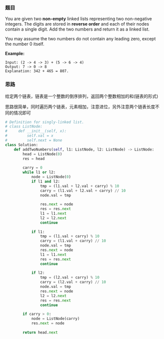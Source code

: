 ### 题目


You are given two **non-empty** linked lists representing two non-negative integers. The digits are stored in **reverse order** and each of their nodes contain a single digit. Add the two numbers and return it as a linked list.

You may assume the two numbers do not contain any leading zero, except the number 0 itself.

**Example:**

```
Input: (2 -> 4 -> 3) + (5 -> 6 -> 4)
Output: 7 -> 0 -> 8
Explanation: 342 + 465 = 807.
```

### 思路

给定两个链表，链表是一个整数的倒序排列，返回两个整数相加的和(链表的形式)

思路很简单，同时遍历两个链表，元素相加，注意进位，另外注意两个链表长度不同的情况即可

```python
# Definition for singly-linked list.
# class ListNode:
#     def __init__(self, x):
#         self.val = x
#         self.next = None
class Solution:
    def addTwoNumbers(self, l1: ListNode, l2: ListNode) -> ListNode:
        head = ListNode(0)
        res = head
        
        carry = 0
        while l1 or l2:
            node = ListNode(0)
            if l1 and l2:
                tmp = (l1.val + l2.val + carry) % 10
                carry = (l1.val + l2.val + carry) // 10
                node.val = tmp
                
                res.next = node
                res = res.next
                l1 = l1.next
                l2 = l2.next
                continue
                
            if l1:
                tmp = (l1.val + carry) % 10
                carry = (l1.val + carry) // 10
                node.val = tmp
                res.next = node
                l1 = l1.next
                res = res.next
                continue
   
            if l2:
                tmp = (l2.val + carry) % 10
                carry = (l2.val + carry) // 10
                node.val = tmp
                res.next = node
                l2 = l2.next
                res = res.next
                continue
                
        if carry > 0:        
            node = ListNode(carry)
            res.next = node
            
        return head.next  
```


